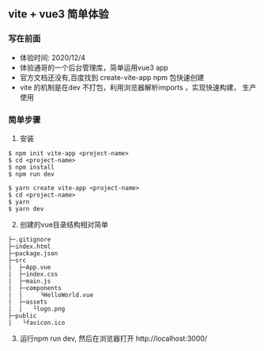 ## vite + vue3 简单体验

### 写在前面

* 体验时间: 2020/12/4
* 体验通哥的一个后台管理库，简单运用vue3 app 
* 官方文档还没有,百度找到 create-vite-app npm 包快速创建
* vite 的机制是在dev 不打包，利用浏览器解析imports ，实现快速构建， 生产使用

### 简单步骤

1. 安装

```npm
$ npm init vite-app <project-name>
$ cd <project-name>
$ npm install
$ npm run dev
```

```yarn
$ yarn create vite-app <project-name>
$ cd <project-name>
$ yarn
$ yarn dev

```

2. 创建的vue目录结构相对简单

```
├─.gitignore
├─index.html
├─package.json
├─src
|  ├─App.vue
|  ├─index.css
|  ├─main.js
|  ├─components
|  |     └HelloWorld.vue
|  ├─assets
|  |   └logo.png
├─public
|   └favicon.ico

```
3. 运行npm run dev, 然后在浏览器打开 http://localhost:3000/





